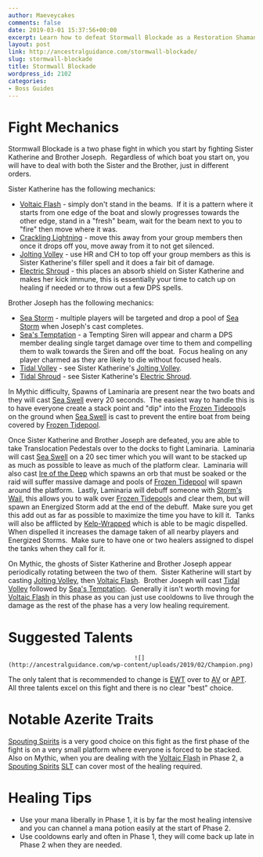 ```yaml
---
author: Maeveycakes
comments: false
date: 2019-03-01 15:37:56+00:00
excerpt: Learn how to defeat Stormwall Blockade as a Restoration Shaman.
layout: post
link: http://ancestralguidance.com/stormwall-blockade/
slug: stormwall-blockade
title: Stormwall Blockade
wordpress_id: 2102
categories:
- Boss Guides
---
```


# Fight Mechanics

		
		

Stormwall Blockade is a two phase fight in which you start by fighting Sister Katherine and Brother Joseph.  Regardless of which boat you start on, you will have to deal with both the Sister and the Brother, just in different orders.  

Sister Katherine has the following mechanics:

  * [Voltaic Flash](https://www.wowhead.com/spell=284262/voltaic-flash) - simply don't stand in the beams.  If it is a pattern where it starts from one edge of the boat and slowly progresses towards the other edge, stand in a "fresh" beam, wait for the beam next to you to "fire" then move where it was.
  * [Crackling Lightning](https://www.wowhead.com/spell=284106/crackling-lightning) - move this away from your group members then once it drops off you, move away from it to not get silenced.
  * [Jolting Volley](https://www.wowhead.com/spell=287169/jolting-volley) - use HR and CH to top off your group members as this is Sister Katherine's filler spell and it does a fair bit of damage.
  * [Electric Shroud](https://www.wowhead.com/spell=287995/electric-shroud) - this places an absorb shield on Sister Katherine and makes her kick immune, this is essentially your time to catch up on healing if needed or to throw out a few DPS spells.

Brother Joseph has the following mechanics:

  * [Sea Storm](https://www.wowhead.com/spell=284360/sea-storm) - multiple players will be targeted and drop a pool of [Sea Storm](https://www.wowhead.com/spell=284360/sea-storm) when Joseph's cast completes. 
  * [Sea's Temptation](https://www.wowhead.com/spell=284383/seas-temptation) - a Tempting Siren will appear and charm a DPS member dealing single target damage over time to them and compelling them to walk towards the Siren and off the boat.  Focus healing on any player charmed as they are likely to die without focused heals.
  * [Tidal Volley](https://www.wowhead.com/spell=284316/tidal-volley) - see Sister Katherine's [Jolting Volley](https://www.wowhead.com/spell=287169/jolting-volley).
  * [Tidal Shroud](https://www.wowhead.com/spell=286558/tidal-shroud) - see Sister Katherine's [Electric Shroud](https://www.wowhead.com/spell=287995/electric-shroud).

In Mythic difficulty, Spawns of Laminaria are present near the two boats and they will cast [Sea Swell](https://www.wowhead.com/spell=288258/sea-swell) every 20 seconds.  The easiest way to handle this is to have everyone create a stack point and "dip" into the [Frozen Tidepool](https://www.wowhead.com/spell=285075/freezing-tidepool)s on the ground when [Sea Swell](https://www.wowhead.com/spell=288258/sea-swell) is cast to prevent the entire boat from being covered by [Frozen Tidepool](https://www.wowhead.com/spell=285075/freezing-tidepool).

Once Sister Katherine and Brother Joseph are defeated, you are able to take Translocation Pedestals over to the docks to fight Laminaria.  Laminaria will cast [Sea Swell](https://www.wowhead.com/spell=288258/sea-swell) on a 20 sec timer which you will want to be stacked up as much as possible to leave as much of the platform clear.  Laminaria will also cast [Ire of the Deep](https://www.wowhead.com/spell=285017/ire-of-the-deep) which spawns an orb that must be soaked or the raid will suffer massive damage and pools of [Frozen Tidepool](https://www.wowhead.com/spell=285075/freezing-tidepool) will spawn around the platform.  Lastly, Laminaria will debuff someone with [Storm's Wail](https://www.wowhead.com/spell=285350/storms-wail), this allows you to walk over [Frozen Tidepool](https://www.wowhead.com/spell=285075/freezing-tidepool)s and clear them, but will spawn an Energized Storm add at the end of the debuff.  Make sure you get this add out as far as possible to maximize the time you have to kill it.  Tanks will also be afflicted by [Kelp-Wrapped](https://www.wowhead.com/spell=285000/kelp-wrapped) which is able to be magic dispelled.  When dispelled it increases the damage taken of all nearby players and Energized Storms.  Make sure to have one or two healers assigned to dispel the tanks when they call for it.

On Mythic, the ghosts of Sister Katherine and Brother Joseph appear periodically rotating between the two of them.  Sister Katherine will start by casting [Jolting Volley](https://www.wowhead.com/spell=287169/jolting-volley), then [Voltaic Flash](https://www.wowhead.com/spell=284262/voltaic-flash).  Brother Joseph will cast [Tidal Volley](https://www.wowhead.com/spell=284316/tidal-volley) followed by [Sea's Temptation](https://www.wowhead.com/spell=284383/seas-temptation).  Generally it isn't worth moving for [Voltaic Flash](https://www.wowhead.com/spell=284262/voltaic-flash) in this phase as you can just use cooldowns to live through the damage as the rest of the phase has a very low healing requirement.

		
			

# Suggested Talents

		
										![](http://ancestralguidance.com/wp-content/uploads/2019/02/Champion.png)											
		

The only talent that is recommended to change is [EWT](https://www.wowhead.com/spell=198838/earthen-wall-totem) over to [AV](https://www.wowhead.com/spell=207401/ancestral-vigor) or [APT](https://www.wowhead.com/spell=207399/ancestral-protection-totem).  All three talents excel on this fight and there is no clear "best" choice.

		
			

# Notable Azerite Traits

		
		

[Spouting Spirits](https://www.wowhead.com/spell=279504/spouting-spirits) is a very good choice on this fight as the first phase of the fight is on a very small platform where everyone is forced to be stacked.  Also on Mythic, when you are dealing with the [Voltaic Flash](https://www.wowhead.com/spell=284262/voltaic-flash) in Phase 2, a [Spouting Spirits](https://www.wowhead.com/spell=279504/spouting-spirits) [SLT](https://www.wowhead.com/spell=98008/spirit-link-totem) can cover most of the healing required.

		
			

# Healing Tips

		
		

  * Use your mana liberally in Phase 1, it is by far the most healing intensive and you can channel a mana potion easily at the start of Phase 2.
  * Use cooldowns early and often in Phase 1, they will come back up late in Phase 2 when they are needed.
